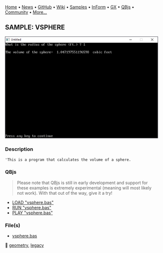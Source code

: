 [Home](https://qb64.com) • [News](../../news.md) • [GitHub](https://github.com/QB64Official/qb64) • [Wiki](https://github.com/QB64Official/qb64/wiki) • [Samples](../../samples.md) • [InForm](../../inform.md) • [GX](../../gx.md) • [QBjs](../../qbjs.md) • [Community](../../community.md) • [More...](../../more.md)

## SAMPLE: VSPHERE

![screenshot.png](img/screenshot.png)

### Description

```text
'This is a program that calculates the volume of a sphere.
```

### QBjs

> Please note that QBjs is still in early development and support for these examples is extremely experimental (meaning will most likely not work). With that out of the way, give it a try!

* [LOAD "vsphere.bas"](https://v6p9d9t4.ssl.hwcdn.net/html/6029471/index.html?src=https://qb64.com/samples/vsphere/src/vsphere.bas)
* [RUN "vsphere.bas"](https://v6p9d9t4.ssl.hwcdn.net/html/6029471/index.html?mode=auto&src=https://qb64.com/samples/vsphere/src/vsphere.bas)
* [PLAY "vsphere.bas"](https://v6p9d9t4.ssl.hwcdn.net/html/6029471/index.html?mode=play&src=https://qb64.com/samples/vsphere/src/vsphere.bas)

### File(s)

* [vsphere.bas](src/vsphere.bas)

🔗 [geometry](../geometry.md), [legacy](../legacy.md)
